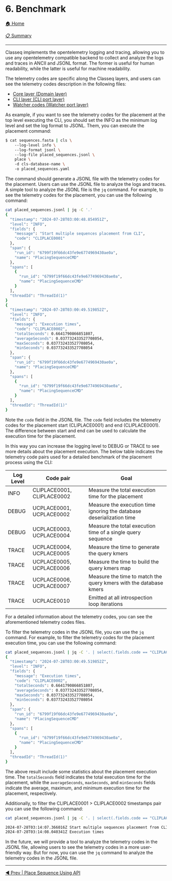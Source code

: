 # 6. Benchmark

[🏠 Home](/README.md)

[📋 Summary](/docs/README.md)

---

Classeq implements the opentelemetry logging and tracing, allowing you to use
any opentelemetry compatible backend to collect and analyze the logs and traces
in ANCII and JSONL format. The former is useful for human readability, while the
latter is useful for machine readability.

The telemetry codes are specific along the Classeq layers, and users can see the
telemetry codes description in the following files:

- [Core layer (Domain layer)](/core/src/domain/dtos/telemetry_code.rs)
- [CLI layer (CLI port layer)](/ports/cli/src/dtos/telemetry_code.rs)
- [Watcher codes (Watcher port layer)](/ports/watcher/src/dtos/telemetry_code.rs)

As example, if you want to see the telemetry codes for the placement at the top
level executing the CLI, you should set the INFO as the minimum log level and
set the log format to JSONL. Them, you can execute the placement command:

```bash
$ cat sequences.fasta | cls \ 
    --log-level info \ 
    --log-format jsonl \ 
    --log-file placed_sequences.jsonl \ 
    place \ 
    -d cls-database-name \ 
    -o placed_sequences.yaml
```

The command should generate a JSONL file with the telemetry codes for the
placement. Users can use the JSONL file to analyze the logs and traces. A simple
tool to analyze the JSONL file is the `jq` command. For example, to see the
telemetry codes for the placement, you can use the following command:

```bash
cat placed_sequences.jsonl | jq -C '.'
{
  "timestamp": "2024-07-28T03:00:48.854951Z",
  "level": "INFO",
  "fields": {
    "message": "Start multiple sequences placement from CLI",
    "code": "CLIPLACE0001"
  },
  "span": {
    "run_id": "6799f19f66dc43fe9e6774969430ae0a",
    "name": "PlacingSequenceCMD"
  },
  "spans": [
    {
      "run_id": "6799f19f66dc43fe9e6774969430ae0a",
      "name": "PlacingSequenceCMD"
    }
  ],
  "threadId": "ThreadId(1)"
}
{
  "timestamp": "2024-07-28T03:00:49.519852Z",
  "level": "INFO",
  "fields": {
    "message": "Execution times",
    "code": "CLIPLACE0002",
    "totalSeconds": 0.6641790866851807,
    "averageSeconds": 0.037732433527708054,
    "maxSeconds": 0.037732433527708054,
    "minSeconds": 0.037732433527708054
  },
  "span": {
    "run_id": "6799f19f66dc43fe9e6774969430ae0a",
    "name": "PlacingSequenceCMD"
  },
  "spans": [
    {
      "run_id": "6799f19f66dc43fe9e6774969430ae0a",
      "name": "PlacingSequenceCMD"
    }
  ],
  "threadId": "ThreadId(1)"
}
```

Note the `code` field in the JSONL file. The `code` field includes the telemetry
codes for the placement start (CLIPLACE0001) and end (CLIPLACE0001). The
difference between start and end can be used to calculate the execution time for
the placement.

In this way you can increase the logging level to DEBUG or TRACE to see more
details about the placement execution. The below table indicates the telemetry
code pairs used for a detailed benchmark of the placement process using the
CLI:

| Log Level | Code pair | Goal |
|-----------|-----------|------|
| INFO      | CLIPLACE0001, CLIPLACE0002 | Measure the total execution time for the placement |
| DEBUG     | UCPLACE0001, UCPLACE0002 | Measure the execution time ignoring the database deserialization time |
| DEBUG     | UCPLACE0003, UCPLACE0004 | Measure the total execution time of a single query sequence |
| TRACE     | UCPLACE0004, UCPLACE0005 | Measure the time to generate the query kmers |
| TRACE     | UCPLACE0005, UCPLACE0006 | Measure the time to build the query kmers map |
| TRACE     | UCPLACE0006, UCPLACE0007 | Measure the time to match the query kmers with the database kmers |
| TRACE     | UCPLACE0010 | Emitted at all introspection loop iterations |

For a detailed information about the telemetry codes, you can see the
aforementioned telemetry codes files.

To filter the telemetry codes in the JSONL file, you can use the `jq` command.
For example, to filter the telemetry codes for the placement execution time, you
can use the following command:

```bash
cat placed_sequences.jsonl | jq -C '. | select(.fields.code == "CLIPLACE0002")'
{
  "timestamp": "2024-07-28T03:00:49.519852Z",
  "level": "INFO",
  "fields": {
    "message": "Execution times",
    "code": "CLIPLACE0002",
    "totalSeconds": 0.6641790866851807,
    "averageSeconds": 0.037732433527708054,
    "maxSeconds": 0.037732433527708054,
    "minSeconds": 0.037732433527708054
  },
  "span": {
    "run_id": "6799f19f66dc43fe9e6774969430ae0a",
    "name": "PlacingSequenceCMD"
  },
  "spans": [
    {
      "run_id": "6799f19f66dc43fe9e6774969430ae0a",
      "name": "PlacingSequenceCMD"
    }
  ],
  "threadId": "ThreadId(1)"
}
```

The above result include some statistics about the placement execution time. The
`totalSeconds` field indicates the total execution time for the placement, while
the `averageSeconds`, `maxSeconds`, and `minSeconds` fields indicate the average,
maximum, and minimum execution time for the placement, respectively.

Additionally, to filter the CLIPLACE0001 > CLIPLACE0002 timestamps pair you can
use the following command:

```bash
cat placed_sequences.jsonl | jq -C '. | select(.fields.code == "CLIPLACE0001" or .fields.code == "CLIPLACE0002") | .timestamp, .fields.message' | xargs -n2

2024-07-28T03:14:07.366016Z Start multiple sequences placement from CLI
2024-07-28T03:14:08.040341Z Execution times
```

In the future, we will provide a tool to analyze the telemetry codes in the
JSONL file, allowing users to see the telemetry codes in a more user-friendly
way. But for now, you can use the `jq` command to analyze the telemetry codes in
the JSONL file.

---

[◀️ Prev | Place Sequence Using API](/docs/book/05-submit-placement-to-api.md)
